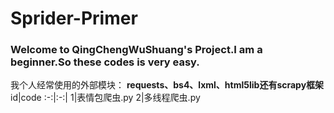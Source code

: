 # Sprider-Primer
### Welcome to QingChengWuShuang's Project.I am a beginner.So these codes is very easy.
我个人经常使用的外部模块：
**requests、bs4、lxml、html5lib还有scrapy框架**
id|code
:-:|:-:|
1|表情包爬虫.py
2|多线程爬虫.py
